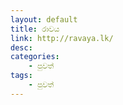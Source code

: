 ```yaml
---
layout: default
title: රාවය 
link: http://ravaya.lk/
desc: 
categories:
    - පුවත් 
tags:
    - පුවත්
---
```

